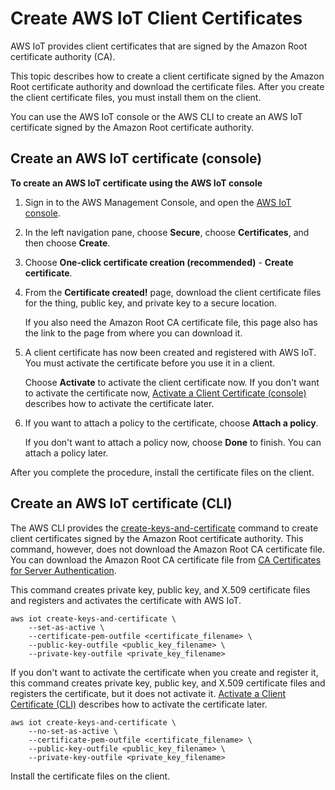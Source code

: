 # Create AWS IoT Client Certificates<a name="device-certs-create"></a>

AWS IoT provides client certificates that are signed by the Amazon Root certificate authority \(CA\)\.

This topic describes how to create a client certificate signed by the Amazon Root certificate authority and download the certificate files\. After you create the client certificate files, you must install them on the client\.

You can use the AWS IoT console or the AWS CLI to create an AWS IoT certificate signed by the Amazon Root certificate authority\.

## Create an AWS IoT certificate \(console\)<a name="device-certs-create-console"></a>

**To create an AWS IoT certificate using the AWS IoT console**

1. Sign in to the AWS Management Console, and open the [AWS IoT console](https://console.aws.amazon.com/iot/home)\.

1. In the left navigation pane, choose **Secure**, choose **Certificates**, and then choose **Create**\.

1. Choose **One\-click certificate creation \(recommended\)** \- **Create certificate**\.

1. From the **Certificate created\!** page, download the client certificate files for the thing, public key, and private key to a secure location\.

   If you also need the Amazon Root CA certificate file, this page also has the link to the page from where you can download it\.

1. A client certificate has now been created and registered with AWS IoT\. You must activate the certificate before you use it in a client\.

   Choose **Activate** to activate the client certificate now\. If you don't want to activate the certificate now, [Activate a Client Certificate \(console\)](activate-or-deactivate-device-cert.md#activate-device-cert-console) describes how to activate the certificate later\.

1. If you want to attach a policy to the certificate, choose **Attach a policy**\.

   If you don't want to attach a policy now, choose **Done** to finish\. You can attach a policy later\.

After you complete the procedure, install the certificate files on the client\.

## Create an AWS IoT certificate \(CLI\)<a name="device-certs-create-cli"></a>

The AWS CLI provides the [create\-keys\-and\-certificate](docs.aws.amazon.comcli/latest/reference/iot/create-keys-and-certificate.html) command to create client certificates signed by the Amazon Root certificate authority\. This command, however, does not download the Amazon Root CA certificate file\. You can download the Amazon Root CA certificate file from [CA Certificates for Server Authentication](server-authentication.md#server-authentication-certs)\. 

This command creates private key, public key, and X\.509 certificate files and registers and activates the certificate with AWS IoT\.

```
aws iot create-keys-and-certificate \
    --set-as-active \
    --certificate-pem-outfile <certificate_filename> \
    --public-key-outfile <public_key_filename> \
    --private-key-outfile <private_key_filename>
```

If you don't want to activate the certificate when you create and register it, this command creates private key, public key, and X\.509 certificate files and registers the certificate, but it does not activate it\. [Activate a Client Certificate \(CLI\)](activate-or-deactivate-device-cert.md#activate-device-cert-cli) describes how to activate the certificate later\.

```
aws iot create-keys-and-certificate \
    --no-set-as-active \
    --certificate-pem-outfile <certificate_filename> \
    --public-key-outfile <public_key_filename> \
    --private-key-outfile <private_key_filename>
```

Install the certificate files on the client\.